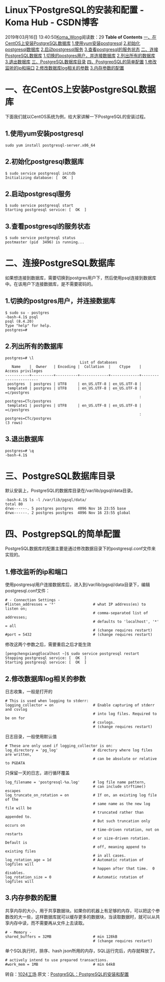 # Linux下PostgreSQL的安装和配置 - Koma Hub - CSDN博客
2019年03月16日 13:40:50[Koma_Wong](https://me.csdn.net/Rong_Toa)阅读数：29
**Table of Contents**
[一、在CentOS上安装PostgreSQL数据库](#%E4%B8%80%E3%80%81%E5%9C%A8CentOS%E4%B8%8A%E5%AE%89%E8%A3%85PostgreSQL%E6%95%B0%E6%8D%AE%E5%BA%93%C2%A0)
[1.使用yum安装postgresql](#1.%E4%BD%BF%E7%94%A8yum%E5%AE%89%E8%A3%85postgresql%C2%A0)
[2.初始化postgresql数据库](#2.%E5%88%9D%E5%A7%8B%E5%8C%96postgresql%E6%95%B0%E6%8D%AE%E5%BA%93%C2%A0)
[2.启动postgresql服务](#2.%E5%90%AF%E5%8A%A8postgresql%E6%9C%8D%E5%8A%A1%C2%A0)
[3.查看postgresql的服务状态](#3.%E6%9F%A5%E7%9C%8Bpostgresql%E7%9A%84%E6%9C%8D%E5%8A%A1%E7%8A%B6%E6%80%81%C2%A0)
[二、连接PostgreSQL数据库](#%E4%BA%8C%E3%80%81%E8%BF%9E%E6%8E%A5PostgreSQL%E6%95%B0%E6%8D%AE%E5%BA%93%C2%A0)
[1.切换的postgres用户，并连接数据库](#1.%E5%88%87%E6%8D%A2%E7%9A%84postgres%E7%94%A8%E6%88%B7%EF%BC%8C%E5%B9%B6%E8%BF%9E%E6%8E%A5%E6%95%B0%E6%8D%AE%E5%BA%93%C2%A0)
[2.列出所有的数据库](#2.%E5%88%97%E5%87%BA%E6%89%80%E6%9C%89%E7%9A%84%E6%95%B0%E6%8D%AE%E5%BA%93%C2%A0)
[3.退出数据库](#3.%E9%80%80%E5%87%BA%E6%95%B0%E6%8D%AE%E5%BA%93%C2%A0)
[三、PostgreSQL数据库目录](#%E4%B8%89%E3%80%81PostgreSQL%E6%95%B0%E6%8D%AE%E5%BA%93%E7%9B%AE%E5%BD%95%C2%A0)
[四、PostgrepSQL的简单配置](#%E5%9B%9B%E3%80%81PostgrepSQL%E7%9A%84%E7%AE%80%E5%8D%95%E9%85%8D%E7%BD%AE%C2%A0)
[1.修改监听的ip和端口](#1.%E4%BF%AE%E6%94%B9%E7%9B%91%E5%90%AC%E7%9A%84ip%E5%92%8C%E7%AB%AF%E5%8F%A3%C2%A0)
[2.修改数据库log相关的参数](#2.%E4%BF%AE%E6%94%B9%E6%95%B0%E6%8D%AE%E5%BA%93log%E7%9B%B8%E5%85%B3%E7%9A%84%E5%8F%82%E6%95%B0%C2%A0)
[3.内存参数的配置](#3.%E5%86%85%E5%AD%98%E5%8F%82%E6%95%B0%E7%9A%84%E9%85%8D%E7%BD%AE%C2%A0)
# 一、在CentOS上安装PostgreSQL数据库 
下面我们就以CentOS系统为例，给大家讲解一下PostgreSQL的安装过程。 
## 1.使用yum安装postgresql 
`sudo yum install postgresql-server.x86_64 `
## 2.初始化postgresql数据库 
```
$ sudo service postgresql initdb 
Initializing database: [  OK  ]
```
## 2.启动postgresql服务 
```
$ sudo service postgresql start 
Starting postgresql service: [  OK  ]
```
## 3.查看postgresql的服务状态 
```
$ sudo service postgresql status 
postmaster (pid  3496) is running...
```
# 二、连接PostgreSQL数据库 
如果想连接到数据库，需要切换到postgres用户下，然后使用psql连接到数据库中。在该用户下连接数据库，是不需要密码的。 
## 1.切换的postgres用户，并连接数据库 
```
$ sudo su - postgres 
-bash-4.1$ psql 
psql (8.4.20) 
Type "help" for help. 
postgres=#
```
## 2.列出所有的数据库 
```
postgres=# \l 
                                  List of databases 
   Name    |  Owner   | Encoding |  Collation  |    Ctype    |   Access privileges    
-----------+----------+----------+-------------+-------------+----------------------- 
 postgres  | postgres | UTF8     | en_US.UTF-8 | en_US.UTF-8 |  
 template0 | postgres | UTF8     | en_US.UTF-8 | en_US.UTF-8 | =c/postgres 
                                                             : postgres=CTc/postgres 
 template1 | postgres | UTF8     | en_US.UTF-8 | en_US.UTF-8 | =c/postgres 
                                                             : postgres=CTc/postgres 
(3 rows)
```
## 3.退出数据库 
```
postgres=# \q 
-bash-4.1$
```
# 三、PostgreSQL数据库目录 
默认安装上，PostgreSQL的数据库目录在/var/lib/pgsql/data目录。 
```
-bash-4.1$ ls -l /var/lib/pgsql/data/ 
total 80 
drwx------. 5 postgres postgres  4096 Nov 16 23:55 base 
drwx------. 2 postgres postgres  4096 Nov 16 23:55 global
```
# 四、PostgrepSQL的简单配置 
PostgreSQL数据库的配置主要是通过修改数据目录下的postgresql.conf文件来实现的。 
## 1.修改监听的ip和端口 
使用postgresql用户连接数据库后，进入到/var/lib/pgsql/data目录下，编辑postgresql.conf文件： 
```
# - Connection Settings - 
#listen_addresses = '*'                 # what IP address(es) to listen on; 
                                        # comma-separated list of addresses; 
                                        # defaults to 'localhost', '*' = all 
                                        # (change requires restart) 
#port = 5432                            # (change requires restart)
```
修改这两个参数之后，需要重启之后才能生效 
```
[pengchengxiang@localhost ~]$ sudo service postgresql restart 
Stopping postgresql service: [  OK  ] 
Starting postgresql service: [  OK  ]
```
## 2.修改数据库log相关的参数 
日志收集，一般是打开的
```
# This is used when logging to stderr: 
logging_collector = on                  # Enable capturing of stderr and csvlog 
                                        # into log files. Required to be on for 
                                        # csvlogs. 
                                        # (change requires restart)
```
日志目录，一般使用默认值 
```
# These are only used if logging_collector is on: 
log_directory = 'pg_log'                # directory where log files are written, 
                                        # can be absolute or relative to PGDATA
```
只保留一天的日志，进行循环覆盖 
```
log_filename = 'postgresql-%a.log'      # log file name pattern, 
                                        # can include strftime() escapes 
log_truncate_on_rotation = on           # If on, an existing log file of the 
                                        # same name as the new log file will be 
                                        # truncated rather than appended to. 
                                        # But such truncation only occurs on 
                                        # time-driven rotation, not on restarts 
                                        # or size-driven rotation.  Default is 
                                        # off, meaning append to existing files 
                                        # in all cases. 
log_rotation_age = 1d                   # Automatic rotation of logfiles will 
                                        # happen after that time.  0 disables. 
log_rotation_size = 0                   # Automatic rotation of logfiles will
```
## 3.内存参数的配置 
共享内存的大小，用于共享数据块。如果你的机器上有足够的内存，可以把这个参数改的大一些，这样数据库就可以缓存更多的数据块，当读取数据时，就可以从共享内存中读，而不需要再从文件上去读取。 
```
# - Memory - 
shared_buffers = 32MB                   # min 128kB 
                                        # (change requires restart)
```
单个SQL执行时，排序、hash json所用的内存，SQL运行完后，内存就释放了。 
```
# actively intend to use prepared transactions. 
#work_mem = 1MB                         # min 64kB
```
> 
转自：[1024工场](https://blog.csdn.net/p106786860)
原文：[PostgreSQL：PostgreSQL的安装和配置](https://blog.csdn.net/p106786860/article/details/49877483)
